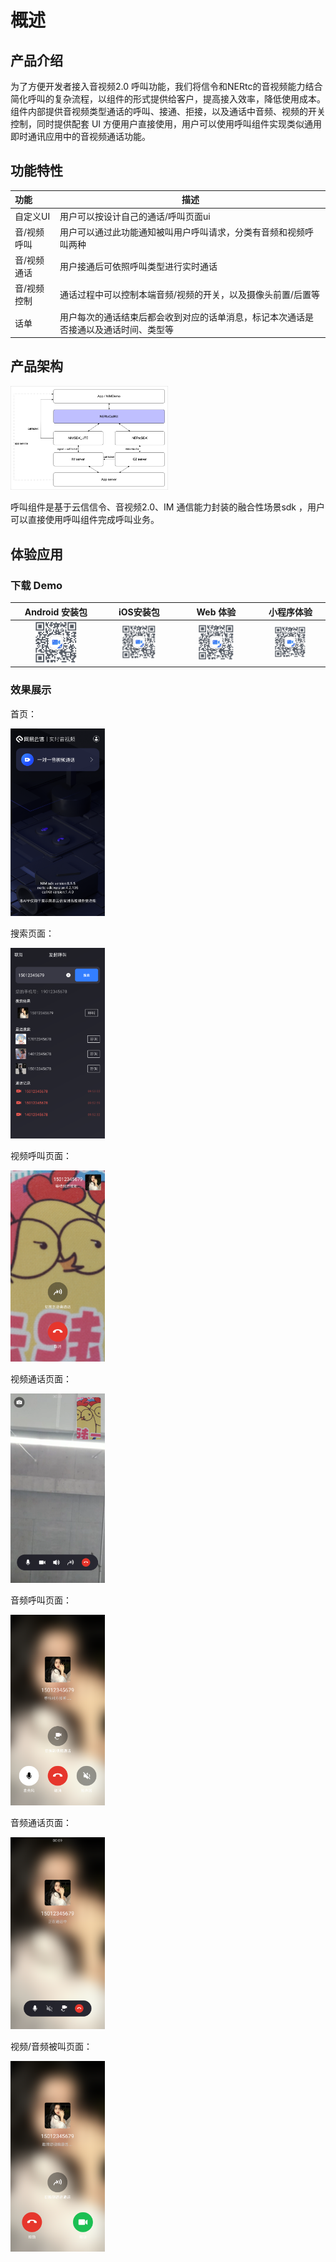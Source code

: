 # 概述

## 产品介绍

为了方便开发者接入音视频2.0 呼叫功能，我们将信令和NERtc的音视频能力结合简化呼叫的复杂流程，以组件的形式提供给客户，提高接入效率，降低使用成本。组件内部提供音视频类型通话的呼叫、接通、拒接，以及通话中音频、视频的开关控制，同时提供配套 UI 方便用户直接使用，用户可以使用呼叫组件实现类似通用即时通讯应用中的音视频通话功能。

## 功能特性

| 功能        | 描述                                                         |
| :---------- | ------------------------------------------------------------ |
| 自定义UI    | 用户可以按设计自己的通话/呼叫页面ui                          |
| 音/视频呼叫 | 用户可以通过此功能通知被叫用户呼叫请求，分类有音频和视频呼叫两种 |
| 音/视频通话 | 用户接通后可依照呼叫类型进行实时通话                         |
| 音/视频控制 | 通话过程中可以控制本端音频/视频的开关，以及摄像头前置/后置等 |
| 话单        | 用户每次的通话结束后都会收到对应的话单消息，标记本次通话是否接通以及通话时间、类型等 |



## 产品架构

<img src="./images/image-202109271924112.png" width="50%" />

呼叫组件是基于云信信令、音视频2.0、IM 通信能力封装的融合性场景sdk ，用户可以直接使用呼叫组件完成呼叫业务。




## 体验应用
### 下载 Demo
|                        Android 安装包                        |                          iOS安装包                           |                           Web 体验                           |                          小程序体验                          |
| :----------------------------------------------------------: | :----------------------------------------------------------: | :----------------------------------------------------------: | :----------------------------------------------------------: |
| <img src="./images/image-20210927184948113.png" alt="image-20210927184948113" width="50%;" /> | <img src="./images/image-20210927184948113.png" alt="image-20210927184948113" width="50%;" /> | <img src="./images/image-20210927184948113.png" alt="image-20210927184948113" width="50%;" /> | <img src="./images/image-20210927184948113.png" alt="image-20210927184948113" width="50%;" /> |

### 效果展示

首页：

<img src="./images/image-20210927094610691.png" width="30%"/>

搜索页面：

<img src="./images/image-20210927095335832.png" width="30%"/>

视频呼叫页面：

<img src="./images/image-20210927095508616.png" width="30%"/>

视频通话页面：

<img src="./images/image-20210927144429746.png" width="30%" />

音频呼叫页面：

<img src="./images/image-20210927145353105.png" width="30%" />

音频通话页面：

<img src="./images/image-20210927145522471.png" width="30%" />

视频/音频被叫页面：

<img src="./images/image-20210927145620450.png" width="30%" />



